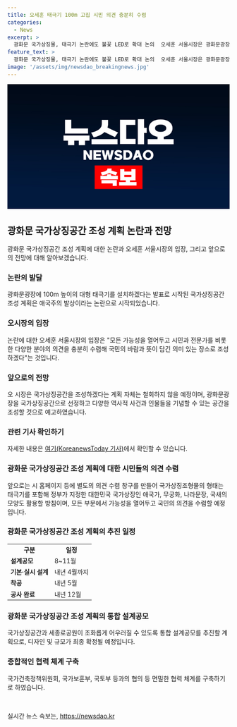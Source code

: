 ```yaml
---
title: 오세훈 태극기 100m 고집 시민 의견 충분히 수렴
categories:
  - News
excerpt: >
  광화문 국가상징물, 태극기 논란에도 불꽃 LED로 확대 논의  오세훈 서울시장은 광화문광장에 100m 태극기 조성 계획을 철회하고, 국가상징물로 꺼지지 않는 불꽃을 LED로 활용하는 방안을 모색 중이다. 지자체와 시민의 다양한 의견을 수렴하며 국가상징공간을 조성하는 계획은 유지되지만 태극기 외의 국가상징물을 활용하는 방안도 논의될 전망이다. 국가상징조형물의 형태와 높이 등을 다각적으로 고려하여 계획을 수정할 예정이며, 세종로공원과의 통합 설계를 통해 광화문 일대의 도시공간을 재탄생시킬 방침이다.
feature_text: >
  광화문 국가상징물, 태극기 논란에도 불꽃 LED로 확대 논의  오세훈 서울시장은 광화문광장에 100m 태극기 조성 계획을 철회하고, 국가상징물로 꺼지지 않는 불꽃을 LED로 활용하는 방안을 모색 중이다. 지자체와 시민의 다양한 의견을 수렴하며 국가상징공간을 조성하는 계획은 유지되지만 태극기 외의 국가상징물을 활용하는 방안도 논의될 전망이다. 국가상징조형물의 형태와 높이 등을 다각적으로 고려하여 계획을 수정할 예정이며, 세종로공원과의 통합 설계를 통해 광화문 일대의 도시공간을 재탄생시킬 방침이다.
image: '/assets/img/newsdao_breakingnews.jpg'
---
```


<p><img src="/assets/img/newsdao_breakingnews.jpg" alt="koreaapp 속보" /></p>

<h2 data-ke-size="size26">광화문 국가상징공간 조성 계획 논란과 전망</h2>

<p data-ke-size="size16">광화문 국가상징공간 조성 계획에 대한 논란과 오세훈 서울시장의 입장, 그리고 앞으로의 전망에 대해 알아보겠습니다.</p>

<h3><b>논란의 발달</b></h3>

<p data-ke-size="size16">광화문광장에 100m 높이의 대형 태극기를 설치하겠다는 발표로 시작된 국가상징공간 조성 계획은 애국주의 발상이라는 논란으로 시작되었습니다.</p>

<h3><b>오시장의 입장</b></h3>

<p data-ke-size="size16">논란에 대한 오세훈 서울시장의 입장은 "모든 가능성을 열어두고 시민과 전문가를 비롯한 다양한 분야의 의견을 충분히 수렴해 국민의 바람과 뜻이 담긴 의미 있는 장소로 조성하겠다"는 것입니다.</p>

<h3><b>앞으로의 전망</b></h3>

<p data-ke-size="size16">오 시장은 국가상징공간을 조성하겠다는 계획 자체는 철회하지 않을 예정이며, 광화문광장을 국가상징공간으로 선정하고 다양한 역사적 사건과 인물들을 기념할 수 있는 공간을 조성할 것으로 예고하였습니다.</p>

<h3><b>관련 기사 확인하기</b></h3>

<p data-ke-size="size16">자세한 내용은 <a href="https://www.koreanewstoday.com/news/articleView.html?idxno=54947">여기(KoreanewsToday 기사)</a>에서 확인할 수 있습니다.</p>

<h3><b>광화문 국가상징공간 조성 계획에 대한 시민들의 의견 수렴</b></h3>

<p data-ke-size="size16">앞으로는 시 홈페이지 등에 별도의 의견 수렴 창구를 만들어 국가상징조형물의 형태는 태극기를 포함해 정부가 지정한 대한민국 국가상징인 애국가, 무궁화, 나라문장, 국새의 모양도 활용할 방침이며, 모든 부문에서 가능성을 열어두고 국민의 의견을 수렴할 예정입니다.</p>

<h3><b>광화문 국가상징공간 조성 계획의 추진 일정</b></h3>

<table>
  <tr>
    <td style="text-align: center; height: 17px;"><b>구분</b></td>
    <td style="text-align: center; height: 17px;"><b>일정</b></td>
  </tr>
  <tr>
    <td><b>설계공모</b></td>
    <td>8~11월</td>
  </tr>
  <tr>
    <td><b>기본·실시 설계</b></td>
    <td>내년 4월까지</td>
  </tr>
  <tr>
    <td><b>착공</b></td>
    <td>내년 5월</td>
  </tr>
  <tr>
    <td><b>공사 완료</b></td>
    <td>내년 12월</td>
  </tr>
</table>

<h3><b>광화문 국가상징공간 조성 계획의 통합 설계공모</b></h3>

<p data-ke-size="size16">국가상징공간과 세종로공원이 조화롭게 어우러질 수 있도록 통합 설계공모를 추진할 계획으로, 디자인 및 규모가 최종 확정될 예정입니다.</p>

<h3><b>종합적인 협력 체계 구축</b></h3>

<p data-ke-size="size16">국가건축정책위원회, 국가보훈부, 국토부 등과의 협의 등 면밀한 협력 체계를 구축하기로 하였습니다.</p>

<p data-ke-size="size16">&nbsp;</p>
실시간 뉴스 속보는, <a href="https://newsdao.kr" rel="dofollow">https://newsdao.kr</a>



